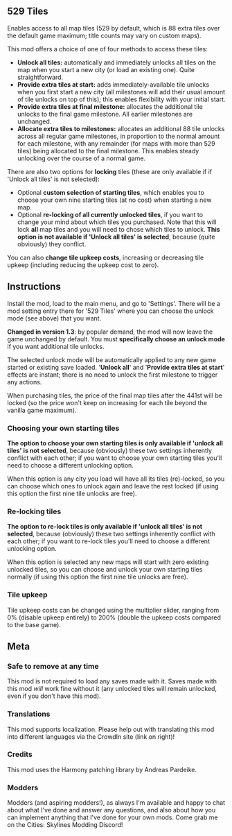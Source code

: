 ## 529 Tiles
Enables access to all map tiles (529 by default, which is 88 extra tiles over the default game maximum; title counts may vary on custom maps).

This mod offers a choice of one of four methods to access these tiles:
- **Unlock all tiles:** automatically and immediately unlocks all tiles on the map when you start a new city (or load an existing one). Quite straightforward.
- **Provide extra tiles at start:** adds immediately-available tile unlocks when you first start a new city (all milestones will add their usual amount of tile unlocks on top of this); this enables flexibility with your initial start.
- **Provide extra tiles at final milestone:** allocates the additional tile unlocks to the final game milestone.  All earlier milestones are unchanged.
- **Allocate extra tiles to milestones:** allocates an additional 88 tile unlocks across all regular game milestones, in proportion to the normal amount for each milestone, with any remainder (for maps with more than 529 tiles) being allocated to the final milestone. This enables steady unlocking over the course of a normal game.

There are also two options for **locking** tiles (these are only available if if 'Unlock all tiles' is not selected):
- Optional **custom selection of starting tiles**, which enables you to choose your own nine starting tiles (at no cost) when starting a new map.
- Optional **re-locking of all currently unlocked tiles**, if you want to change your mind about which tiles you purchased.  Note that this will lock **all** map tiles and you will need to chose which tiles to unlock.  **This option is not available if 'Unlock all tiles' is selected**, because (quite obviously) they conflict.

You can also **change tile upkeep costs**, increasing or decreasing tile upkeep (including reducing the upkeep cost to zero).

## Instructions
Install the mod, load to the main menu, and go to 'Settings'. There will be a mod setting entry there for '529 Tiles' where you can choose the unlock mode (see above) that you want.

**Changed in version 1.3**: by popular demand, the mod will now leave the game unchanged by default.  You must **specifically choose an unlock mode** if you want additional tile unlocks.

The selected unlock mode will be automatically applied to any new game started or existing save loaded. '**Unlock all**' and '**Provide extra tiles at start**' effects are instant; there is no need to unlock the first milestone to trigger any actions.

When purchasing tiles, the price of the final map tiles after the 441st will be locked (so the price won't keep on increasing for each tile beyond the vanilla game maximum).

### Choosing your own starting tiles
**The option to choose your own starting tiles is only available if 'unlock all tiles' is not selected**, because (obviously) these two settings inherently conflict with each other; if you want to choose your own starting tiles you'll need to choose a different unlocking option.

When this option is any city you load will have all its tiles (re)-locked, so you can choose which ones to unlock again and leave the rest locked (if using this option the first nine tile unlocks are free).

### Re-locking tiles
**The option to re-lock tiles is only available if 'unlock all tiles' is not selected**, because (obviously) these two settings inherently conflict with each other; if you want to re-lock tiles you'll need to choose a different unlocking option.

When this option is selected any new maps will start with zero existing unlocked tiles, so you can choose and unlock your own starting tiles normally (if using this option the first nine tile unlocks are free).

### Tile upkeep
Tile upkeep costs can be changed using the multiplier slider, ranging from 0% (disable upkeep entirely) to 200% (double the upkeep costs compared to the base game).

## Meta
### Safe to remove at any time
This mod is not required to load any saves made with it. Saves made with this mod *will* work fine without it (any unlocked tiles will remain unlocked, even if you don't have this mod).

### Translations
This mod supports localization. Please help out with translating this mod into different languages via the CrowdIn site (link on right)!

### Credits
This mod uses the Harmony patching library by Andreas Pardeike.

### Modders
Modders (and aspiring modders!), as always I'm available and happy to chat about what I've done and answer any questions, and also about how you can implement anything that I've done for your own mods. Come grab me on the Cities: Skylines Modding Discord!
